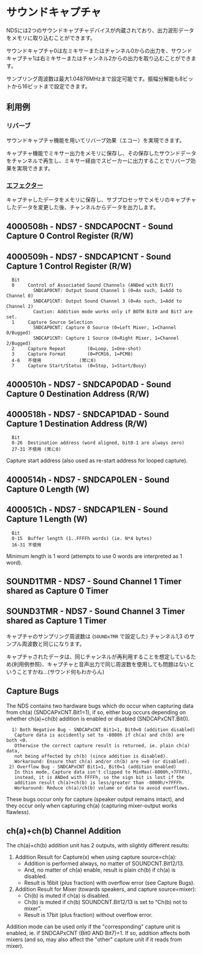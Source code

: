 # サウンドキャプチャ

NDSには2つのサウンドキャプチャデバイスが内蔵されており、出力波形データをメモリに取り込むことができます。 

サウンドキャプチャ0は左ミキサーまたはチャンネル0からの出力を、サウンドキャプチャ1は右ミキサーまたはチャンネル2からの出力を取り込むことができます。

サンプリング周波数は最大1.04876MHzまで設定可能です。振幅分解能も8ビットから16ビットまで設定できます。

## 利用例

### リバーブ

サウンドキャプチャ機能を用いてリバーブ効果（エコー）を実現できます。

キャプチャ機能でミキサー出力をメモリに保存し、その保存したサウンドデータをチャンネルで再生し、ミキサー経由でスピーカーに出力することでリバーブ効果を実現できます。

### [エフェクター](https://ja.wikipedia.org/wiki/エフェクター)

キャプチャしたデータをメモリに保存し、サブプロセッサでメモリのキャプチャしたデータを変更した後、チャンネルからデータを出力します。

## 4000508h - NDS7 - SNDCAP0CNT - Sound Capture 0 Control Register (R/W)

## 4000509h - NDS7 - SNDCAP1CNT - Sound Capture 1 Control Register (R/W)

```
  Bit
  0     Control of Associated Sound Channels (ANDed with Bit7)
          SNDCAP0CNT: Output Sound Channel 1 (0=As such, 1=Add to Channel 0)
          SNDCAP1CNT: Output Sound Channel 3 (0=As such, 1=Add to Channel 2)
          Caution: Addition mode works only if BOTH Bit0 and Bit7 are set.
  1     Capture Source Selection
          SNDCAP0CNT: Capture 0 Source (0=Left Mixer, 1=Channel 0/Bugged)
          SNDCAP1CNT: Capture 1 Source (0=Right Mixer, 1=Channel 2/Bugged)
  2     Capture Repeat        (0=Loop, 1=One-shot)
  3     Capture Format        (0=PCM16, 1=PCM8)
  4-6   不使用              (常に0)
  7     Capture Start/Status  (0=Stop, 1=Start/Busy)
```

## 4000510h - NDS7 - SNDCAP0DAD - Sound Capture 0 Destination Address (R/W)

## 4000518h - NDS7 - SNDCAP1DAD - Sound Capture 1 Destination Address (R/W)

```
  Bit
  0-26  Destination address (word aligned, bit0-1 are always zero)
  27-31 不使用 (常に0)
```

Capture start address (also used as re-start address for looped capture).

## 4000514h - NDS7 - SNDCAP0LEN - Sound Capture 0 Length (W)

## 400051Ch - NDS7 - SNDCAP1LEN - Sound Capture 1 Length (W)

```
  Bit
  0-15  Buffer length (1..FFFFh words) (ie. N*4 bytes)
  16-31 不使用
```

Minimum length is 1 word (attempts to use 0 words are interpreted as 1 word).

## SOUND1TMR - NDS7 - Sound Channel 1 Timer shared as Capture 0 Timer

## SOUND3TMR - NDS7 - Sound Channel 3 Timer shared as Capture 1 Timer

キャプチャのサンプリング周波数は (`SOUNDxTMR` で設定した) チャンネル1,3 のサンプル周波数と同じになります。

キャプチャされたデータは、同じチャンネルが再利用することを想定しているため(利用例参照)、キャプチャと音声出力で同じ周波数を使用しても問題はないということすかね...(サウンド何もわからん)

## Capture Bugs

The NDS contains two hardware bugs which do occur when capturing data from ch(a) (SNDCAPxCNT.Bit1=1), if so, either bug occurs depending on whether ch(a)+ch(b) addition is enabled or disabled (SNDCAPxCNT.Bit0).

```
  1) Both Negative Bug - SNDCAPxCNT Bit1=1, Bit0=0 (addition disabled)
   Capture data is accidently set to -8000h if ch(a) and ch(b) are both <0.
   Otherwise the correct capture result is returned, ie. plain ch(a) data,
   not being affected by ch(b) (since addition is disabled).
   Workaround: Ensure that ch(a) and/or ch(b) are >=0 (or disabled).
 2) Overflow Bug - SNDCAPxCNT Bit1=1, Bit0=1 (addition enabled)
   In this mode, Capture data isn't clipped to MinMax(-8000h,+7FFFh),
   instead, it is ANDed with FFFFh, so the sign bit is lost if the
   addition result ch(a)+ch(b) is less/greater than -8000h/+7FFFh.
   Workaround: Reduce ch(a)/ch(b) volume or data to avoid overflows.
```

These bugs occur only for capture (speaker output remains intact), and they occur only when capturing ch(a) (capturing mixer-output works flawless).

## ch(a)+ch(b) Channel Addition

The ch(a)+ch(b) addition unit has 2 outputs, with slightly different results:

1. Addition Result for Capture(x) when using capture source=ch(a):
    - Addition is performed always, no matter of SOUNDCNT.Bit12/13.
    - And, no matter of ch(a) enable, result is plain ch(b) if ch(a) is disabled.
    - Result is 16bit (plus fraction) with overflow error (see Capture Bugs).
2. Addition Result for Mixer (towards speakers, and capture source=mixer):
    - Ch(b) is muted if ch(a) is disabled.
    - Ch(b) is muted if ch(b) SOUNDCNT.Bit12/13 is set to “Ch(b) not to mixer”.
    - Result is 17bit (plus fraction) without overflow error.

Addition mode can be used only if the "corresponding" capture unit is enabled, ie. if SNDCAPxCNT (Bit0 AND Bit7)=1. If so, addition affects both mixers (and so, may also affect the "other" capture unit if it reads from mixer).
